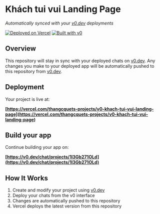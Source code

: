 # Khách tui vui Landing Page

*Automatically synced with your [v0.dev](https://v0.dev) deployments*

[![Deployed on Vercel](https://img.shields.io/badge/Deployed%20on-Vercel-black?style=for-the-badge&logo=vercel)](https://vercel.com/thangcquets-projects/v0-khach-tui-vui-landing-page)
[![Built with v0](https://img.shields.io/badge/Built%20with-v0.dev-black?style=for-the-badge)](https://v0.dev/chat/projects/1l3Gb271OLd)

## Overview

This repository will stay in sync with your deployed chats on [v0.dev](https://v0.dev).
Any changes you make to your deployed app will be automatically pushed to this repository from [v0.dev](https://v0.dev).

## Deployment

Your project is live at:

**[https://vercel.com/thangcquets-projects/v0-khach-tui-vui-landing-page](https://vercel.com/thangcquets-projects/v0-khach-tui-vui-landing-page)**

## Build your app

Continue building your app on:

**[https://v0.dev/chat/projects/1l3Gb271OLd](https://v0.dev/chat/projects/1l3Gb271OLd)**

## How It Works

1. Create and modify your project using [v0.dev](https://v0.dev)
2. Deploy your chats from the v0 interface
3. Changes are automatically pushed to this repository
4. Vercel deploys the latest version from this repository